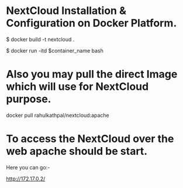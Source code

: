 # NextCloud Installation & Configuration on Docker Platform.

$ docker build -t nextcloud .

$ docker run -itd $container_name bash 

# Also you may pull the direct Image which will use for NextCloud purpose.

docker pull rahulkathpal/nextcloud:apache


# To access the NextCloud over the web apache should be start.

Here you can go:-

http://172.17.0.2/





